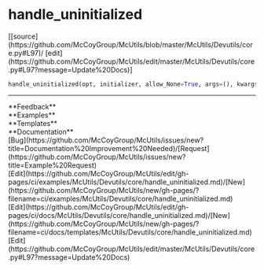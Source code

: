 # <a id="McUtils.Devutils.core.handle_uninitialized">handle_uninitialized</a>
<div class="docs-source-link" markdown="1">
[[source](https://github.com/McCoyGroup/McUtils/blob/master/McUtils/Devutils/core.py#L97)/
[edit](https://github.com/McCoyGroup/McUtils/edit/master/McUtils/Devutils/core.py#L97?message=Update%20Docs)]
</div>

```python
handle_uninitialized(opt, initializer, allow_None=True, args=(), kwargs=None): 
```













---


<div markdown="1" class="text-secondary">
<div class="container">
  <div class="row">
   <div class="col" markdown="1">
**Feedback**   
</div>
   <div class="col" markdown="1">
**Examples**   
</div>
   <div class="col" markdown="1">
**Templates**   
</div>
   <div class="col" markdown="1">
**Documentation**   
</div>
   <div class="col" markdown="1">
   
</div>
   <div class="col" markdown="1">
   
</div>
   <div class="col" markdown="1">
   
</div>
</div>
  <div class="row">
   <div class="col" markdown="1">
[Bug](https://github.com/McCoyGroup/McUtils/issues/new?title=Documentation%20Improvement%20Needed)/[Request](https://github.com/McCoyGroup/McUtils/issues/new?title=Example%20Request)   
</div>
   <div class="col" markdown="1">
[Edit](https://github.com/McCoyGroup/McUtils/edit/gh-pages/ci/examples/McUtils/Devutils/core/handle_uninitialized.md)/[New](https://github.com/McCoyGroup/McUtils/new/gh-pages/?filename=ci/examples/McUtils/Devutils/core/handle_uninitialized.md)   
</div>
   <div class="col" markdown="1">
[Edit](https://github.com/McCoyGroup/McUtils/edit/gh-pages/ci/docs/McUtils/Devutils/core/handle_uninitialized.md)/[New](https://github.com/McCoyGroup/McUtils/new/gh-pages/?filename=ci/docs/templates/McUtils/Devutils/core/handle_uninitialized.md)   
</div>
   <div class="col" markdown="1">
[Edit](https://github.com/McCoyGroup/McUtils/edit/master/McUtils/Devutils/core.py#L97?message=Update%20Docs)   
</div>
   <div class="col" markdown="1">
   
</div>
   <div class="col" markdown="1">
   
</div>
   <div class="col" markdown="1">
   
</div>
</div>
</div>
</div>